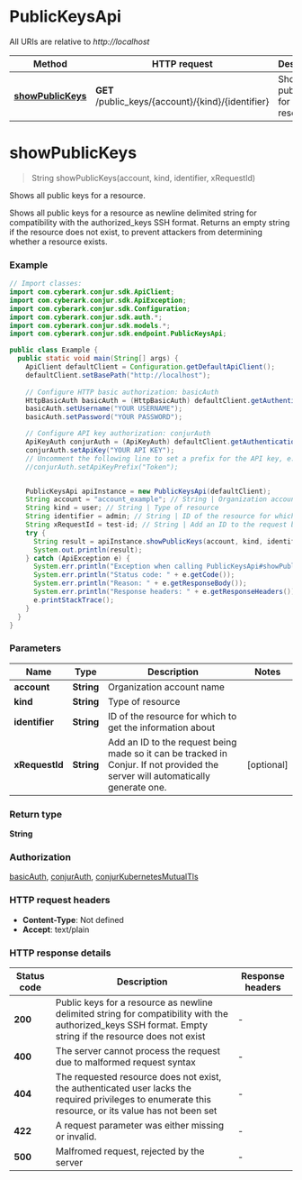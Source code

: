 # PublicKeysApi

All URIs are relative to *http://localhost*

Method | HTTP request | Description
------------- | ------------- | -------------
[**showPublicKeys**](PublicKeysApi.md#showPublicKeys) | **GET** /public_keys/{account}/{kind}/{identifier} | Shows all public keys for a resource.


<a name="showPublicKeys"></a>
# **showPublicKeys**
> String showPublicKeys(account, kind, identifier, xRequestId)

Shows all public keys for a resource.

Shows all public keys for a resource as newline delimited string for compatibility with the authorized_keys SSH format. Returns an empty string if the resource does not exist, to prevent attackers from determining whether a resource exists. 

### Example
```java
// Import classes:
import com.cyberark.conjur.sdk.ApiClient;
import com.cyberark.conjur.sdk.ApiException;
import com.cyberark.conjur.sdk.Configuration;
import com.cyberark.conjur.sdk.auth.*;
import com.cyberark.conjur.sdk.models.*;
import com.cyberark.conjur.sdk.endpoint.PublicKeysApi;

public class Example {
  public static void main(String[] args) {
    ApiClient defaultClient = Configuration.getDefaultApiClient();
    defaultClient.setBasePath("http://localhost");
    
    // Configure HTTP basic authorization: basicAuth
    HttpBasicAuth basicAuth = (HttpBasicAuth) defaultClient.getAuthentication("basicAuth");
    basicAuth.setUsername("YOUR USERNAME");
    basicAuth.setPassword("YOUR PASSWORD");

    // Configure API key authorization: conjurAuth
    ApiKeyAuth conjurAuth = (ApiKeyAuth) defaultClient.getAuthentication("conjurAuth");
    conjurAuth.setApiKey("YOUR API KEY");
    // Uncomment the following line to set a prefix for the API key, e.g. "Token" (defaults to null)
    //conjurAuth.setApiKeyPrefix("Token");


    PublicKeysApi apiInstance = new PublicKeysApi(defaultClient);
    String account = "account_example"; // String | Organization account name
    String kind = user; // String | Type of resource
    String identifier = admin; // String | ID of the resource for which to get the information about
    String xRequestId = test-id; // String | Add an ID to the request being made so it can be tracked in Conjur. If not provided the server will automatically generate one. 
    try {
      String result = apiInstance.showPublicKeys(account, kind, identifier, xRequestId);
      System.out.println(result);
    } catch (ApiException e) {
      System.err.println("Exception when calling PublicKeysApi#showPublicKeys");
      System.err.println("Status code: " + e.getCode());
      System.err.println("Reason: " + e.getResponseBody());
      System.err.println("Response headers: " + e.getResponseHeaders());
      e.printStackTrace();
    }
  }
}
```

### Parameters

Name | Type | Description  | Notes
------------- | ------------- | ------------- | -------------
 **account** | **String**| Organization account name |
 **kind** | **String**| Type of resource |
 **identifier** | **String**| ID of the resource for which to get the information about |
 **xRequestId** | **String**| Add an ID to the request being made so it can be tracked in Conjur. If not provided the server will automatically generate one.  | [optional]

### Return type

**String**

### Authorization

[basicAuth](../README.md#basicAuth), [conjurAuth](../README.md#conjurAuth), [conjurKubernetesMutualTls](../README.md#conjurKubernetesMutualTls)

### HTTP request headers

 - **Content-Type**: Not defined
 - **Accept**: text/plain

### HTTP response details
| Status code | Description | Response headers |
|-------------|-------------|------------------|
**200** | Public keys for a resource as newline delimited string for compatibility with the authorized_keys SSH format. Empty string if the resource does not exist |  -  |
**400** | The server cannot process the request due to malformed request syntax |  -  |
**404** | The requested resource does not exist, the authenticated user lacks the required privileges to enumerate this resource, or its value has not been set |  -  |
**422** | A request parameter was either missing or invalid. |  -  |
**500** | Malfromed request, rejected by the server |  -  |

